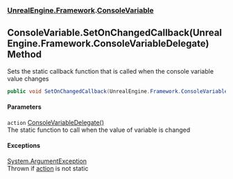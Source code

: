 ### [UnrealEngine.Framework](./UnrealEngine-Framework.md 'UnrealEngine.Framework').[ConsoleVariable](./ConsoleVariable.md 'UnrealEngine.Framework.ConsoleVariable')
## ConsoleVariable.SetOnChangedCallback(UnrealEngine.Framework.ConsoleVariableDelegate) Method
Sets the static callback function that is called when the console variable value changes  
```csharp
public void SetOnChangedCallback(UnrealEngine.Framework.ConsoleVariableDelegate action);
```
#### Parameters
<a name='UnrealEngine-Framework-ConsoleVariable-SetOnChangedCallback(UnrealEngine-Framework-ConsoleVariableDelegate)-action'></a>
`action` [ConsoleVariableDelegate()](./ConsoleVariableDelegate().md 'UnrealEngine.Framework.ConsoleVariableDelegate()')  
The static function to call when the value of variable is changed  
  
#### Exceptions
[System.ArgumentException](https://docs.microsoft.com/en-us/dotnet/api/System.ArgumentException 'System.ArgumentException')  
Thrown if [action](#UnrealEngine-Framework-ConsoleVariable-SetOnChangedCallback(UnrealEngine-Framework-ConsoleVariableDelegate)-action 'UnrealEngine.Framework.ConsoleVariable.SetOnChangedCallback(UnrealEngine.Framework.ConsoleVariableDelegate).action') is not static  
